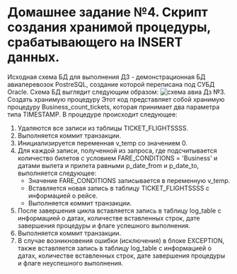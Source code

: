 # Домашнее задание №4. Скрипт создания хранимой процедуры, срабатывающего на INSERT данных.
Исходная схема БД для выполнения ДЗ - демонстрационная БД авиаперевозок PostreSQL, создание которой переписана под СУБД Oracle. Схема БД выглядит следующим образом:
![схема авиа](https://github.com/itisDima/database_administration_course/assets/140591592/7d04427b-9d0d-46a0-a0be-197709a44fa6)
Дз №3. Создать хранимую процедуру
Этот код представляет собой хранимую процедуру Business_count_tickets, которая принимает два параметра типа TIMESTAMP. В процедуре происходит следующее:

1. Удаляются все записи из таблицы TICKET_FLIGHTSSSS.
2. Выполняется коммит транзакции.
3. Инициализируется переменная v_temp со значением 0.
4. Для каждой записи, полученной из запроса, где подсчитывается количество билетов с условием FARE_CONDITIONS = 'Business' и датами вылета и прилета равными p_date_from и p_date_to, выполняется следующее:
    - Значение FARE_CONDITIONS записывается в переменную v_temp.
    - Вставляется новая запись в таблицу TICKET_FLIGHTSSSS с информацией о рейсе.
    - Выполняется коммит транзакции.
5. После завершения цикла вставляется запись в таблицу log_table с информацией о датах, количестве вставленных строк, дате завершения процедуры и флаге успешного выполнения.
6. Выполняется коммит транзакции.
7. В случае возникновения ошибки (исключения) в блоке EXCEPTION, также вставляется запись в таблицу log_table с информацией о датах, количестве вставленных строк, дате завершения процедуры и флаге неуспешного выполнения.